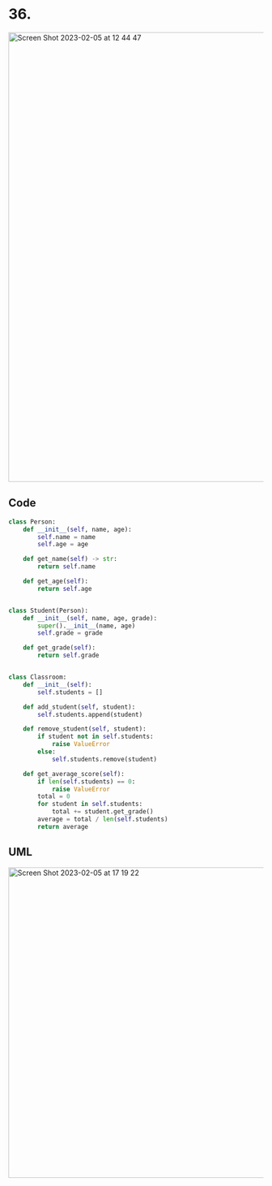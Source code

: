 # 36.

<img width="886" alt="Screen Shot 2023-02-05 at 12 44 47" src="https://user-images.githubusercontent.com/111941990/216800402-ff423e36-2cb2-4af3-a533-69545ea8678d.png">


## Code
```.py
class Person:
    def __init__(self, name, age):
        self.name = name
        self.age = age

    def get_name(self) -> str:
        return self.name

    def get_age(self):
        return self.age


class Student(Person):
    def __init__(self, name, age, grade):
        super().__init__(name, age)
        self.grade = grade

    def get_grade(self):
        return self.grade


class Classroom:
    def __init__(self):
        self.students = []

    def add_student(self, student):
        self.students.append(student)

    def remove_student(self, student):
        if student not in self.students:
            raise ValueError
        else:
            self.students.remove(student)

    def get_average_score(self):
        if len(self.students) == 0:
            raise ValueError
        total = 0
        for student in self.students:
            total += student.get_grade()
        average = total / len(self.students)
        return average

```

## UML
<img width="612" alt="Screen Shot 2023-02-05 at 17 19 22" src="https://user-images.githubusercontent.com/111941990/216808770-ff4a3e90-9d21-4111-9360-a3c3badb711f.png">
